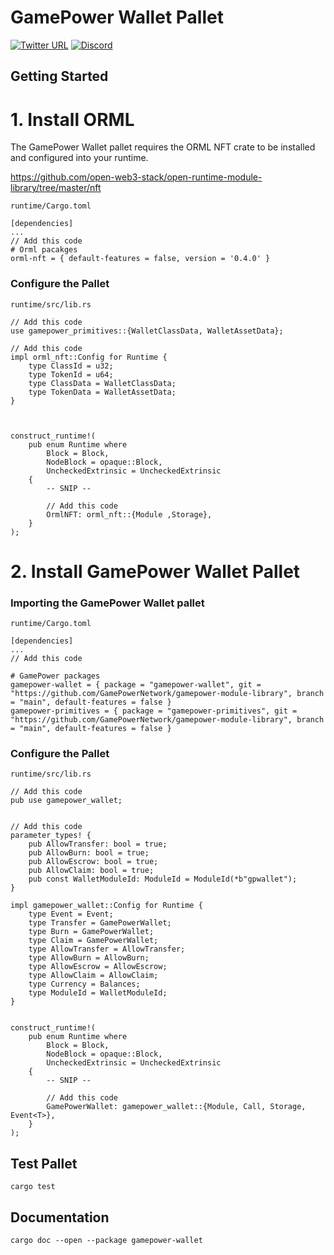 # GamePower Wallet Pallet

[![Twitter URL](https://img.shields.io/twitter/url?style=social&url=https%3A%2F%2Ftwitter.com%2FGamePowerNet)](https://twitter.com/GamePowerNet)
[![Discord](https://img.shields.io/badge/Discord-gray?logo=discord)](https://discord.gg/em75apGJZV)

## Getting Started

# 1. Install ORML
The GamePower Wallet pallet requires the ORML NFT crate to be installed and configured into your runtime.

https://github.com/open-web3-stack/open-runtime-module-library/tree/master/nft

`runtime/Cargo.toml`

```
[dependencies]
...
// Add this code
# Orml pacakges
orml-nft = { default-features = false, version = '0.4.0' }
```

### Configure the Pallet

`runtime/src/lib.rs`

```
// Add this code
use gamepower_primitives::{WalletClassData, WalletAssetData};

// Add this code
impl orml_nft::Config for Runtime {
	type ClassId = u32;
	type TokenId = u64;
	type ClassData = WalletClassData;
	type TokenData = WalletAssetData;
}



construct_runtime!(
	pub enum Runtime where
		Block = Block,
		NodeBlock = opaque::Block,
		UncheckedExtrinsic = UncheckedExtrinsic
	{
        -- SNIP --
        
        // Add this code
        OrmlNFT: orml_nft::{Module ,Storage},
	}
);
```

# 2. Install GamePower Wallet Pallet
### Importing the GamePower Wallet pallet

`runtime/Cargo.toml`

```
[dependencies]
...
// Add this code

# GamePower packages
gamepower-wallet = { package = "gamepower-wallet", git = "https://github.com/GamePowerNetwork/gamepower-module-library", branch = "main", default-features = false }
gamepower-primitives = { package = "gamepower-primitives", git = "https://github.com/GamePowerNetwork/gamepower-module-library", branch = "main", default-features = false }
```

### Configure the Pallet

`runtime/src/lib.rs`

```
// Add this code
pub use gamepower_wallet;


// Add this code
parameter_types! {
	pub AllowTransfer: bool = true;
	pub AllowBurn: bool = true;
	pub AllowEscrow: bool = true;
	pub AllowClaim: bool = true;
	pub const WalletModuleId: ModuleId = ModuleId(*b"gpwallet");
}

impl gamepower_wallet::Config for Runtime {
	type Event = Event;
	type Transfer = GamePowerWallet;
	type Burn = GamePowerWallet;
	type Claim = GamePowerWallet;
	type AllowTransfer = AllowTransfer;
	type AllowBurn = AllowBurn;
	type AllowEscrow = AllowEscrow;
	type AllowClaim = AllowClaim;
	type Currency = Balances;
	type ModuleId = WalletModuleId;
}


construct_runtime!(
	pub enum Runtime where
		Block = Block,
		NodeBlock = opaque::Block,
		UncheckedExtrinsic = UncheckedExtrinsic
	{
        -- SNIP --
        
        // Add this code
        GamePowerWallet: gamepower_wallet::{Module, Call, Storage, Event<T>},
	}
);
```

## Test Pallet

```
cargo test
```

## Documentation

```
cargo doc --open --package gamepower-wallet
```